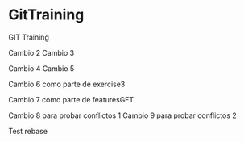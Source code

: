 # GitTraining
GIT Training

Cambio 2
Cambio 3

Cambio 4
Cambio 5

Cambio 6 como parte de exercise3

Cambio 7 como parte de featuresGFT

Cambio 8 para probar conflictos 1
Cambio 9 para probar conflictos 2

Test rebase


